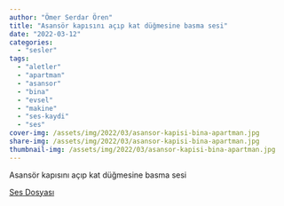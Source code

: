 ```yaml
---
author: "Ömer Serdar Ören"
title: "Asansör kapısını açıp kat düğmesine basma sesi"
date: "2022-03-12"
categories: 
  - "sesler"
tags: 
  - "aletler"
  - "apartman"
  - "asansor"
  - "bina"
  - "evsel"
  - "makine"
  - "ses-kaydi"
  - "ses"
cover-img: /assets/img/2022/03/asansor-kapisi-bina-apartman.jpg
share-img: /assets/img/2022/03/asansor-kapisi-bina-apartman.jpg
thumbnail-img: /assets/img/2022/03/asansor-kapisi-bina-apartman.jpg
---
```


Asansör kapısını açıp kat düğmesine basma sesi

[Ses Dosyası](/assets/sound/2022/03/asansor-kapisini-acma-ve-asansore-binip-dugmeye-basma-sesi.mp3)